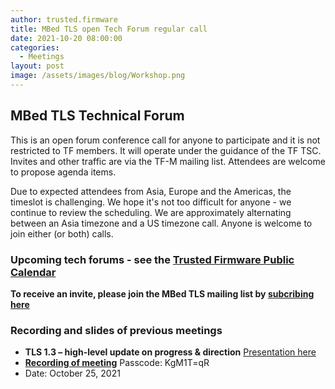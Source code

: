 ```yaml
---
author: trusted.firmware
title: MBed TLS open Tech Forum regular call
date: 2021-10-20 08:00:00
categories:
  - Meetings
layout: post
image: /assets/images/blog/Workshop.png
---
```

## MBed TLS Technical Forum

This is an open forum conference call for anyone to participate and it is not restricted to TF members. It will operate under the guidance of the TF TSC. Invites and other traffic are via the TF-M mailing list. Attendees are welcome to propose agenda items.

Due to expected attendees from Asia, Europe and the Americas, the timeslot is challenging. We hope it's not too difficult for anyone - we continue to review the scheduling. We are approximately alternating between an Asia timezone and a US timezone call. Anyone is welcome to join either (or both) calls.

### Upcoming tech forums - see the [Trusted Firmware Public Calendar](https://www.trustedfirmware.org/meetings/)
  **To receive an invite, please join the MBed TLS mailing list by [subcribing here](https://lists.trustedfirmware.org/mailman/listinfo/mbed-tls)**

### Recording and slides of previous meetings

* **TLS 1.3 – high-level update on progress & direction** [Presentation here](/docs/MbedTLS_Tech_Forum_2021-10-25.pdf)
* [**Recording of meeting**](https://armltd.zoom.us/rec/share/Flx_ohN6Fs1JL2xBdt9ofj1nj1Dcc3k2923QLTOYs-0vesGbu8qv25O6ndeTE6dY.c7lM_dlcEHrCzr3j) Passcode: KgM1T=qR
* Date: October 25, 2021
<br/>

